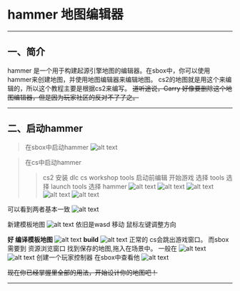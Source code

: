 # hammer 地图编辑器
---
## 一、简介
hammer 是一个用于构建起源引擎地图的编辑器。在sbox中，你可以使用hammer来创建地图，并使用地图编辑器来编辑地图。
cs2的地图就是用这个来编辑的，所以这个教程主要是根据cs2来编写。
~~道听途说，Garry 好像要删除这个地图编辑器，但是因为玩家社区的反对不了了之。~~

---
## 二、启动hammer

> 在sbox中启动hammer
![alt text](image.png)

>  在cs中启动hammer
>> cs2 安装 dlc cs workshop tools
>> 启动前编辑
开始游戏 选择 tools
选择 launch tools
选择 hammer
![alt text](image-1.png)
![alt text](image-2.png)
![alt text](image-3.png)
![alt text](image-4.png)
![alt text](image-5.png)

可以看到两者基本一致 
![alt text](image-6.png)

新建模板地图
![alt text](image-7.png)
依旧是wasd 移动 鼠标左键调整方向


**好 编译模板地图**
![alt text](image-8.png)
**build**
![alt text](image-9.png)
正常的 cs会跳出游戏窗口。
而sbox 需要到 资源浏览窗口 找到保存的地图,拖入在场景中。
一般在 ![alt text](image-10.png)
![alt text](image-11.png)
创建一个玩家控制器 在sbox中查看他
![alt text](image-12.png)

~~现在你已经掌握里全部的用法，开始设计你的地图吧！~~

---